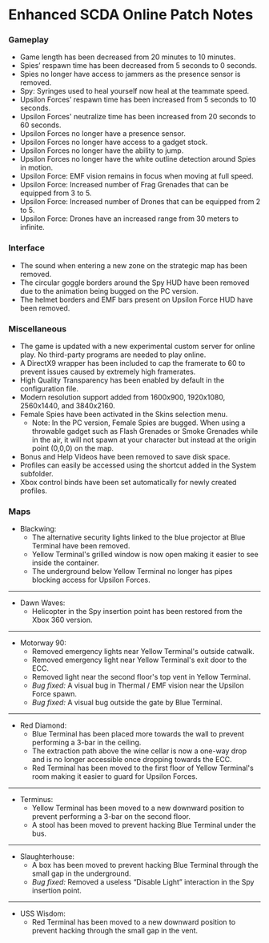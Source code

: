 # Enhanced SCDA Online Patch Notes

### Gameplay
- Game length has been decreased from 20 minutes to 10 minutes.
- Spies’ respawn time has been decreased from 5 seconds to 0 seconds.
- Spies no longer have access to jammers as the presence sensor is removed.
- Spy: Syringes used to heal yourself now heal at the teammate speed.
- Upsilon Forces’ respawn time has been increased from 5 seconds to 10 seconds.
- Upsilon Forces' neutralize time has been increased from 20 seconds to 60 seconds.
- Upsilon Forces no longer have a presence sensor.
- Upsilon Forces no longer have access to a gadget stock.
- Upsilon Forces no longer have the ability to jump.
- Upsilon Forces no longer have the white outline detection around Spies in motion.
- Upsilon Force: EMF vision remains in focus when moving at full speed.
- Upsilon Force: Increased number of Frag Grenades that can be equipped from 3 to 5.
- Upsilon Force: Increased number of Drones that can be equipped from 2 to 5.
- Upsilon Force: Drones have an increased range from 30 meters to infinite.

### Interface
- The sound when entering a new zone on the strategic map has been removed.
- The circular goggle borders around the Spy HUD have been removed due to the animation being bugged on the PC version.
- The helmet borders and EMF bars present on Upsilon Force HUD have been removed.
	
### Miscellaneous
- The game is updated with a new experimental custom server for online play. No third-party programs are needed to play online.
- A DirectX9 wrapper has been included to cap the framerate to 60 to prevent issues caused by extremely high framerates.
- High Quality Transparency has been enabled by default in the configuration file.
- Modern resolution support added from 1600x900, 1920x1080, 2560x1440, and 3840x2160.
- Female Spies have been activated in the Skins selection menu.
	- Note: In the PC version, Female Spies are bugged. When using a throwable gadget such as Flash Grenades or Smoke Grenades while in the air, it will not spawn at your character but instead at the origin point (0,0,0) on the map.
- Bonus and Help Videos have been removed to save disk space.
- Profiles can easily be accessed using the shortcut added in the System subfolder.
- Xbox control binds have been set automatically for newly created profiles.

### Maps
- Blackwing:
  - The alternative security lights linked to the blue projector at Blue Terminal have been removed. 
  - Yellow Terminal's grilled window is now open making it easier to see inside the container.
  - The underground below Yellow Terminal no longer has pipes blocking access for Upsilon Forces.
---
- Dawn Waves:
  - Helicopter in the Spy insertion point has been restored from the Xbox 360 version.
---
- Motorway 90:
  - Removed emergency lights near Yellow Terminal's outside catwalk.
  - Removed emergency light near Yellow Terminal's exit door to the ECC.
  - Removed light near the second floor's top vent in Yellow Terminal.
  - *Bug fixed:* A visual bug in Thermal / EMF vision near the Upsilon Force spawn.
  - *Bug fixed:* A visual bug outside the gate by Blue Terminal.
---
- Red Diamond:
  - Blue Terminal has been placed more towards the wall to prevent performing a 3-bar in the ceiling.
  - The extraction path above the wine cellar is now a one-way drop and is no longer accessible once dropping towards the ECC.
  - Red Terminal has been moved to the first floor of Yellow Terminal's room making it easier to guard for Upsilon Forces.
---
- Terminus:
  - Yellow Terminal has been moved to a new downward position to prevent performing a 3-bar on the second floor.
  - A stool has been moved to prevent hacking Blue Terminal under the bus.
---
- Slaughterhouse:
  - A box has been moved to prevent hacking Blue Terminal through the small gap in the underground.
  - *Bug fixed:* Removed a useless “Disable Light” interaction in the Spy insertion point.
---
- USS Wisdom:
  - Red Terminal has been moved to a new downward position to prevent hacking through the small gap in the vent.
